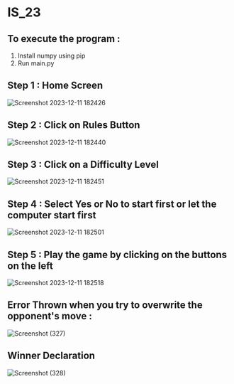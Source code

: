 # IS_23

## To execute the program :

  1. Install numpy using pip
  2. Run main.py

## Step 1 : Home Screen

![Screenshot 2023-12-11 182426](https://github.com/yogen-ghodke-113/IS_23/assets/17585470/5a2bc52d-12b4-441b-aea9-aa6dac952286)

## Step 2 : Click on Rules Button

![Screenshot 2023-12-11 182440](https://github.com/yogen-ghodke-113/IS_23/assets/17585470/61486b8c-75f6-4adb-a95a-d0fe8153c4ad)

## Step 3 : Click on a Difficulty Level

![Screenshot 2023-12-11 182451](https://github.com/yogen-ghodke-113/IS_23/assets/17585470/7641902f-ea64-42f8-a485-134680cf95e9)

## Step 4 : Select Yes or No to start first or let the computer start first

![Screenshot 2023-12-11 182501](https://github.com/yogen-ghodke-113/IS_23/assets/17585470/cf9e12ff-4189-4400-955f-eba555ba8f61)

## Step 5 : Play the game by clicking on the buttons on the left

![Screenshot 2023-12-11 182518](https://github.com/yogen-ghodke-113/IS_23/assets/17585470/159b0a99-0dea-49e5-8ba3-dedbf499c43e)

## Error Thrown when you try to overwrite the opponent's move :

![Screenshot (327)](https://github.com/yogen-ghodke-113/IS_23/assets/17585470/c10a0716-2854-40f3-bdb5-64ba1e523b4a)

## Winner Declaration

![Screenshot (328)](https://github.com/yogen-ghodke-113/IS_23/assets/17585470/c223a056-86d1-495e-aa9b-bff9dbd7655f)




